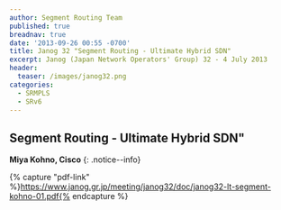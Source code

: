```yaml
---
author: Segment Routing Team
published: true
breadnav: true
date: '2013-09-26 00:55 -0700'
title: Janog 32 "Segment Routing - Ultimate Hybrid SDN"
excerpt: Janog (Japan Network Operators' Group) 32 - 4 July 2013
header:
  teaser: /images/janog32.png
categories:
  - SRMPLS
  - SRv6
---
```


## Segment Routing - Ultimate Hybrid SDN"

**Miya Kohno, Cisco**
{: .notice--info}  

{% capture "pdf-link" %}https://www.janog.gr.jp/meeting/janog32/doc/janog32-lt-segment-kohno-01.pdf{% endcapture %}

<script src="{{ '/assets/js/pdfobject.min.js' | relative_url }}"></script>
<div class="fitvidsignore" id="pdf"></div>
<script>PDFObject.embed(" {{ pdf-link }} ", "#pdf", {height: "21.5em", width: "31.3em"});</script>
